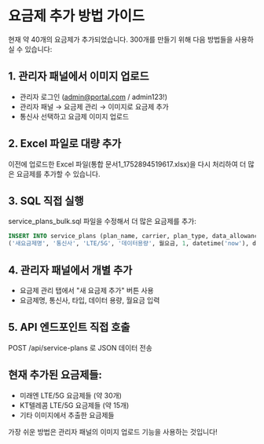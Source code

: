 # 요금제 추가 방법 가이드

현재 약 40개의 요금제가 추가되었습니다. 300개를 만들기 위해 다음 방법들을 사용하실 수 있습니다:

## 1. 관리자 패널에서 이미지 업로드
- 관리자 로그인 (admin@portal.com / admin123!)
- 관리자 패널 → 요금제 관리 → 이미지로 요금제 추가
- 통신사 선택하고 요금제 이미지 업로드

## 2. Excel 파일로 대량 추가
이전에 업로드한 Excel 파일(통합 문서1_1752894519617.xlsx)을 다시 처리하여 더 많은 요금제를 추가할 수 있습니다.

## 3. SQL 직접 실행
service_plans_bulk.sql 파일을 수정해서 더 많은 요금제를 추가:

```sql
INSERT INTO service_plans (plan_name, carrier, plan_type, data_allowance, monthly_fee, is_active, created_at, updated_at) VALUES
('새요금제명', '통신사', 'LTE/5G', '데이터용량', 월요금, 1, datetime('now'), datetime('now'));
```

## 4. 관리자 패널에서 개별 추가
- 요금제 관리 탭에서 "새 요금제 추가" 버튼 사용
- 요금제명, 통신사, 타입, 데이터 용량, 월요금 입력

## 5. API 엔드포인트 직접 호출
POST /api/service-plans 로 JSON 데이터 전송

## 현재 추가된 요금제들:
- 미래엔 LTE/5G 요금제들 (약 30개)
- KT텔레콤 LTE/5G 요금제들 (약 15개)
- 기타 이미지에서 추출한 요금제들

가장 쉬운 방법은 관리자 패널의 이미지 업로드 기능을 사용하는 것입니다!